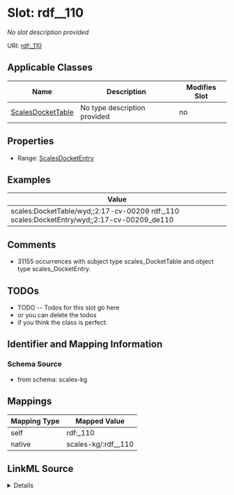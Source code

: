 

# Slot: rdf__110


_No slot description provided_





URI: [rdf:_110](http://www.w3.org/1999/02/22-rdf-syntax-ns#_110)



<!-- no inheritance hierarchy -->





## Applicable Classes

| Name | Description | Modifies Slot |
| --- | --- | --- |
| [ScalesDocketTable](../classes/ScalesDocketTable.md) | No type description provided |  no  |







## Properties

* Range: [ScalesDocketEntry](../classes/ScalesDocketEntry.md)






## Examples

| Value |
| --- |
| scales:DocketTable/wyd;;2:17-cv-00209 rdf:_110 scales:DocketEntry/wyd;;2:17-cv-00209_de110 |

## Comments

* 31155 occurrences with subject type scales_DocketTable and object type scales_DocketEntry.

## TODOs

* TODO -- Todos for this slot go here
* or you can delete the todos
* if you think the class is perfect.

## Identifier and Mapping Information







### Schema Source


* from schema: scales-kg




## Mappings

| Mapping Type | Mapped Value |
| ---  | ---  |
| self | rdf:_110 |
| native | scales-kg/:rdf__110 |




## LinkML Source

<details>
```yaml
name: rdf__110
description: No slot description provided
todos:
- TODO -- Todos for this slot go here
- or you can delete the todos
- if you think the class is perfect.
comments:
- 31155 occurrences with subject type scales_DocketTable and object type scales_DocketEntry.
examples:
- value: scales:DocketTable/wyd;;2:17-cv-00209 rdf:_110 scales:DocketEntry/wyd;;2:17-cv-00209_de110
from_schema: scales-kg
rank: 1000
slot_uri: rdf:_110
alias: rdf__110
domain_of:
- scales_DocketTable
range: scales_DocketEntry

```
</details>
